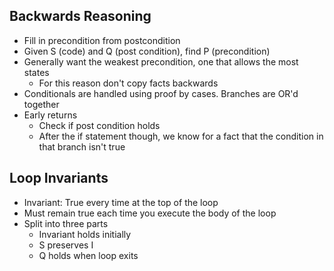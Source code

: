## Backwards Reasoning
- Fill in precondition from postcondition
- Given S (code) and Q (post condition), find P (precondition)
- Generally want the weakest precondition, one that allows the most states
	- For this reason don't copy facts backwards
- Conditionals are handled using proof by cases. Branches are OR'd together
- Early returns
	- Check if post condition holds
	- After the if statement though, we know for a fact that the condition in that branch isn't true


## Loop Invariants
- Invariant: True every time at the top of the loop
- Must remain true each time you execute the body of the loop
- Split into three parts
	- Invariant holds initially
	- S preserves I
	- Q holds when loop exits